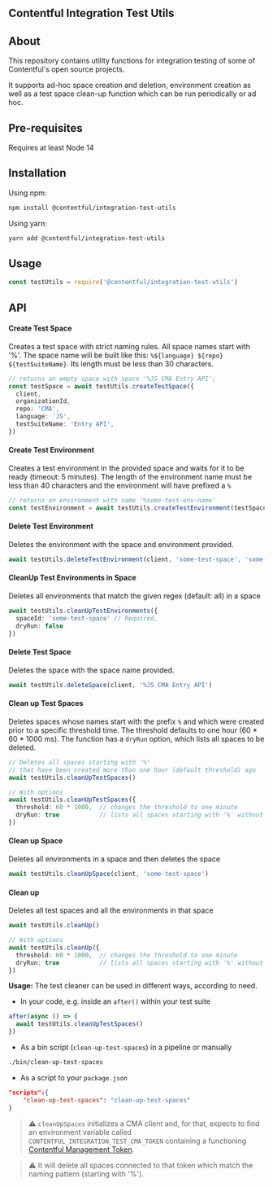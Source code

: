 
## Contentful Integration Test Utils

## About
This repository contains utility functions for integration testing of some of Contentful's open source projects. 

It supports ad-hoc space creation and deletion, environment creation as well as a test space clean-up function which can be run periodically or ad hoc.

## Pre-requisites

Requires at least Node 14


## Installation

Using npm:
```bash
npm install @contentful/integration-test-utils
```

Using yarn:
```bash
yarn add @contentful/integration-test-utils
```

## Usage

```js
const testUtils = require('@contentful/integration-test-utils')
```

## API

#### Create Test Space
Creates a test space with strict naming rules. All space names start with '%'.
The space name will be built like this: `%${language} ${repo} ${testSuiteName}`. 
Its length must be less than 30 characters.

```ts
// returns an empty space with space '%JS CMA Entry API';
const testSpace = await testUtils.createTestSpace({
  client,
  organizationId,
  repo: 'CMA',
  language: 'JS',
  testSuiteName: 'Entry API',
})
```


#### Create Test Environment
Creates a test environment in the provided space and waits for it to be ready (timeout: 5 minutes).
The length of the environment name must be less than 40 characters and the environment will have prefixed a `%`

```ts
// returns an environment with name '%some-test-env-name'
const testEnvironment = await testUtils.createTestEnvironment(testSpace, 'some-test-env-name')
```

#### Delete Test Environment
Deletes the environment with the space and environment provided.

```ts
await testUtils.deleteTestEnvironment(client, 'some-test-space', 'some-test-env')
```

#### CleanUp Test Environments in Space
Deletes all environments that match the given regex (default: all) in a space

```ts
await testUtils.cleanUpTestEnvironments({
  spaceId: 'some-test-space' // Required,
  dryRun: false
})
```

#### Delete Test Space
Deletes the space with the space name provided.

```ts
await testUtils.deleteSpace(client, '%JS CMA Entry API')
```

#### Clean up Test Spaces

Deletes spaces whose names start with the prefix `%` and which were created prior to a specific threshold time. The threshold defaults to one hour (60 * 60 * 1000 ms).
The function has a `dryRun` option, which lists all spaces to be deleted.
```ts
// Deletes all spaces starting with '%' 
// that have been created more than one hour (default threshold) ago
await testUtils.cleanUpTestSpaces()

// With options
await testUtils.cleanUpTestSpaces({
  threshold: 60 * 1000,  // changes the threshold to one minute
  dryRun: true           // lists all spaces starting with '%' without deleting them
})
```

#### Clean up Space

Deletes all environments in a space and then deletes the space

```ts
await testUtils.cleanUpSpace(client, 'some-test-space')
```

#### Clean up

Deletes all test spaces and all the environments in that space

```ts
await testUtils.cleanUp()

// With options
await testUtils.cleanUp({
  threshold: 60 * 1000,  // changes the threshold to one minute
  dryRun: true           // lists all spaces starting with '%' without deleting them
})
```

**Usage:**
The test cleaner can be used in different ways, according to need.

- In your code, e.g. inside an `after()` within your test suite
```ts
after(async () => {
  await testUtils.cleanUpTestSpaces()
})
```
- As a bin script (`clean-up-test-spaces`) in a pipeline or manually
```bash
./bin/clean-up-test-spaces
```
- As a script to your `package.json`
```json
"scripts":{
    "clean-up-test-spaces": "clean-up-test-spaces"
}
```

> :warning: `cleanUpSpaces` initializes a CMA client and, for that, expects to find an environment variable called `CONTENTFUL_INTEGRATION_TEST_CMA_TOKEN` containing a functioning [Contentful Management Token](https://www.contentful.com/help/personal-access-tokens/#how-to-get-a-personal-access-token-the-web-app).

> :warning: It will delete all spaces connected to that token which match the naming pattern (starting with '%').
